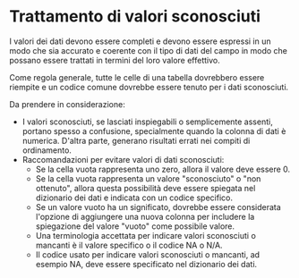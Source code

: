 




# Trattamento di valori sconosciuti

I valori dei dati devono essere completi e devono essere espressi in un modo che sia accurato e coerente con il tipo di dati del campo in modo che possano essere trattati in termini del loro valore effettivo.

Come regola generale, tutte le celle di una tabella dovrebbero essere riempite e un codice comune dovrebbe essere tenuto per i dati sconosciuti.

Da prendere in considerazione:

- I valori sconosciuti, se lasciati inspiegabili o semplicemente assenti, portano spesso a confusione, specialmente quando la colonna di dati è numerica. D'altra parte, generano risultati errati nei compiti di ordinamento.
- Raccomandazioni per evitare valori di dati sconosciuti:
   - Se la cella vuota rappresenta uno zero, allora il valore deve essere 0. 
   - Se la cella vuota rappresenta un valore "sconosciuto" o "non ottenuto", allora questa possibilità deve essere spiegata nel dizionario dei dati e indicata con un codice specifico. 
   - Se un valore vuoto ha un significato, dovrebbe essere considerata l'opzione di aggiungere una nuova colonna per includere la spiegazione del valore "vuoto" come possibile valore. 
   - Una terminologia accettata per indicare valori sconosciuti o mancanti è il valore specifico o il codice NA o N/A. 
   - Il codice usato per indicare valori sconosciuti o mancanti, ad esempio NA, deve essere specificato nel dizionario dei dati.
